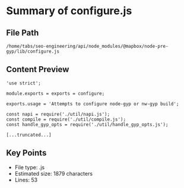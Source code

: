 # Summary of configure.js
  
## File Path
`/home/tabs/seo-engineering/api/node_modules/@mapbox/node-pre-gyp/lib/configure.js`

## Content Preview
```
'use strict';

module.exports = exports = configure;

exports.usage = 'Attempts to configure node-gyp or nw-gyp build';

const napi = require('./util/napi.js');
const compile = require('./util/compile.js');
const handle_gyp_opts = require('./util/handle_gyp_opts.js');

[...truncated...]
```

## Key Points
- File type: .js
- Estimated size: 1879 characters
- Lines: 53
